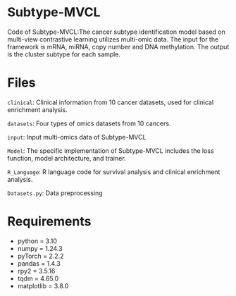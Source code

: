 # Subtype-MVCL
Code of Subtype-MVCL:The cancer subtype identification model based on multi-view contrastive learning utilizes multi-omic data. The input for the framework is mRNA, miRNA, copy number and DNA methylation. The output is the cluster subtype for each sample.
# Files
`clinical`: Clinical information from 10 cancer datasets, used for clinical enrichment analysis.

`datasets`: Four types of omics datasets from 10 cancers.

`input`: Input multi-omics data of Subtype-MVCL

`Model`: The specific implementation of Subtype-MVCL includes the loss function, model architecture, and trainer.

`R_Language`: R language code for survival analysis and clinical enrichment analysis.

`Datasets.py`: Data preprocessing
# Requirements
* python = 3.10
* numpy = 1.24.3
* pyTorch = 2.2.2
* pandas = 1.4.3
* rpy2 = 3.5.16
* tqdm = 4.65.0
* matplotlib = 3.8.0
